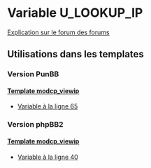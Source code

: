 # Variable U_LOOKUP_IP
[Explication sur le forum des forums](http://forum.forumactif.com/t294113-listing-des-variables#U_LOOKUP_IP)

## Utilisations dans les templates

### Version PunBB

#### [Template modcp_viewip](punbb/modcp_viewip.md)
* [Variable à la ligne 65](../punbb/modcp_viewip.tpl#L65)

### Version phpBB2

#### [Template modcp_viewip](subsilver/modcp_viewip.md)
* [Variable à la ligne 40](../subsilver/modcp_viewip.tpl#L40)